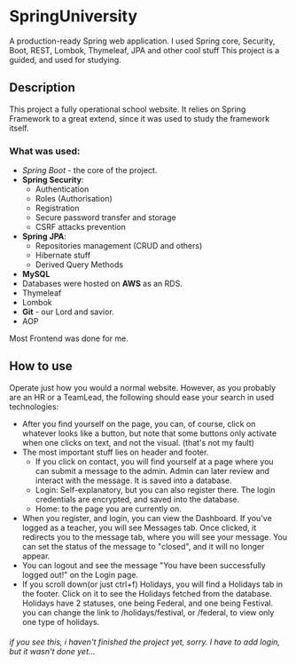 # SpringUniversity
A production-ready Spring web application. I used Spring core, Security, Boot, REST, Lombok, Thymeleaf, JPA and other cool stuff
This project is a guided, and used for studying.
## Description 
This project a fully operational school website.  It relies on Spring Framework to a great extend, since it was used to study the framework itself. 
### What was used:

 - *Spring Boot* - the core of the project.
 -  **Spring Security**:
    - Authentication
    - Roles (Authorisation)
    - Registration
    - Secure password transfer and storage
    - CSRF attacks prevention
 - **Spring JPA**:
   - Repositories management (CRUD and others)
    - Hibernate stuff 
    - Derived Query Methods
- **MySQL**
- Databases were hosted on **AWS** as an RDS.
- Thymeleaf
- Lombok 
- **Git** - our Lord and savior.
- AOP

Most Frontend was done for me.
## How to use
Operate just how you would a normal website. However, as you probably are an HR or a TeamLead, the following should ease your search in used technologies:
- After you find yourself on the page, you can, of course, click on whatever looks like a button, but note that some buttons only activate when one clicks on text, and not the visual. (that's not my fault)
- The most important stuff lies on header and footer.
  - If you click on contact, you will find yourself at a page where you can submit a message to the admin. Admin can later review and interact with the message. It is saved into a database.
  - Login: Self-explanatory, but you can also register there. The login credentials are encrypted, and saved into the database.
  - Home: to the page you are currently on.
- When you register, and login, you can view the Dashboard. If you've logged as a teacher, you will see Messages tab. Once clicked, it redirects you to the message tab, where you will see your message. You can set the status of the message to "closed", and it will no longer appear.
- You can logout and see the message "You have been successfully logged out!" on the Login page.
- If you scroll down(or just ctrl+f) Holidays, you will find a Holidays tab in the footer. Click on it to see the Holidays fetched from the database. Holidays have 2 statuses, one being Federal, and one being Festival. you can change the link to /holidays/festival, or /federal, to view only one type of holidays.
###### if you see this, i haven't finished the project yet, sorry. I have to add login, but it wasn't done yet...
